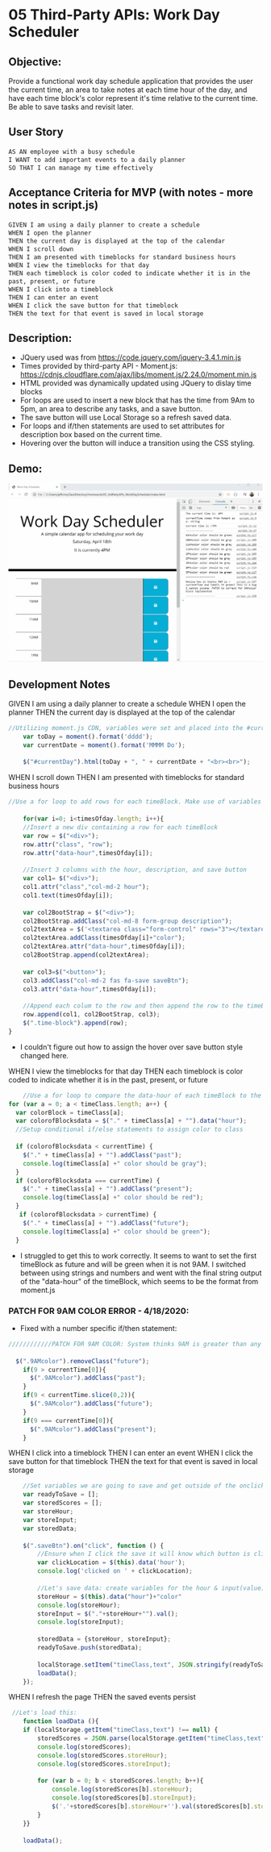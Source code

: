 # 05 Third-Party APIs: Work Day Scheduler

## Objective:

Provide a functional work day schedule application that provides the user the current time, an area to take notes at each time hour of the day, and have each time block's color represent it's time relative to the current time.  Be able to save tasks and revisit later. 

## User Story

```
AS AN employee with a busy schedule
I WANT to add important events to a daily planner
SO THAT I can manage my time effectively
```

## Acceptance Criteria for MVP (with notes - more notes in script.js)

```
GIVEN I am using a daily planner to create a schedule
WHEN I open the planner
THEN the current day is displayed at the top of the calendar
WHEN I scroll down
THEN I am presented with timeblocks for standard business hours
WHEN I view the timeblocks for that day
THEN each timeblock is color coded to indicate whether it is in the past, present, or future
WHEN I click into a timeblock
THEN I can enter an event
WHEN I click the save button for that timeblock
THEN the text for that event is saved in local storage
```
## Description:

* JQuery used was from https://code.jquery.com/jquery-3.4.1.min.js
* Times provided by third-party API - Moment.js: https://cdnjs.cloudflare.com/ajax/libs/moment.js/2.24.0/moment.min.js
* HTML provided was dynamically updated using JQuery to dislay time blocks
* For loops are used to insert a new block that has the time from 9Am to 5pm, an area to describe any tasks, and a save button.
* The save button will use Local Storage so a refresh saved data.
* For loops and if/then statements are used to set attributes for description box based on the current time. 
* Hovering over the button will induce a transition using the CSS styling.

## Demo:
![Image](/Assets/WorkDay2.gif)


## Development Notes

GIVEN I am using a daily planner to create a schedule
WHEN I open the planner
THEN the current day is displayed at the top of the calendar
```javascript
//Utilizing moment.js CDN, variables were set and placed into the #currentDay <div>:
    var toDay = moment().format('dddd'); 
    var currentDate = moment().format('MMMM Do');

    $("#currentDay").html(toDay + ", " + currentDate + "<br><br>");
```
WHEN I scroll down
THEN I am presented with timeblocks for standard business hours
```javascript
//Use a for loop to add rows for each timeBlock. Make use of variables and insert the attributes in order to not get confused or too wordy. 

    for(var i=0; i<timesOfday.length; i++){
    //Insert a new div containing a row for each timeBlock
    var row = $("<div>");
    row.attr("class", "row");
    row.attr("data-hour",timesOfday[i]);

    //Insert 3 columns with the hour, description, and save button
    var col1= $("<div>");
    col1.attr("class","col-md-2 hour");
    col1.text(timesOfday[i]);
    
    var col2BootStrap = $("<div>");
    col2BootStrap.addClass("col-md-8 form-group description");
    col2textArea = $('<textarea class="form-control" rows="3"></textarea>');
    col2textArea.addClass(timesOfday[i]+"color");
    col2textArea.attr("data-hour",timesOfday[i]);
    col2BootStrap.append(col2textArea);

    var col3=$("<button>");
    col3.addClass("col-md-2 fas fa-save saveBtn");
    col3.attr("data-hour",timesOfday[i]);

    //Append each colum to the row and then append the row to the timeBlock in the HTML
    row.append(col1, col2BootStrap, col3);
    $(".time-block").append(row);
}
```
* I couldn't figure out how to assign the hover over save button style changed here.

WHEN I view the timeblocks for that day
THEN each timeblock is color coded to indicate whether it is in the past, present, or future
```javascript
    //Use a for loop to compare the data-hour of each timeBlock to the currentTime. I've made sure these are both strings a lot using "typeof".
for (var a = 0; a < timeClass.length; a++) {
  var colorBlock = timeClass[a];
  var colorofBlocksdata = $("." + timeClass[a] + "").data("hour");
  //Setup conditional if/else statements to assign color to class
  
  if (colorofBlocksdata < currentTime) {
    $("." + timeClass[a] + "").addClass("past");
    console.log(timeClass[a] +" color should be gray");
  } 
  if (colorofBlocksdata === currentTime) {
    $("." + timeClass[a] + "").addClass("present");
    console.log(timeClass[a] +" color should be red");
  }
   if (colorofBlocksdata > currentTime) {
    $("." + timeClass[a] + "").addClass("future");
    console.log(timeClass[a] +" color should be green");
  } 
```
* I struggled to get this to work correctly. It seems to want to set the first timeBlock as future and will be green when it is not 9AM. I switched between using strings and numbers and went with the final string output of the "data-hour" of the timeBlock, which seems to be the format from moment.js
### PATCH FOR 9AM COLOR ERROR - 4/18/2020:
* Fixed with a number specific if/then statement:

```javascript
////////////PATCH FOR 9AM COLOR: System thinks 9AM is greater than any other value, so will assign a "future" class. Rewrote an if/then statement specifically for the number 9 and the first number of the currentTime. Since 9 should be higher than 1-8, this works with one digit. For 10, 11, and 12, we'll go back to comparing 9 to currentTime

  $(".9AMcolor").removeClass("future");
    if(9 > currentTime[0]){
      $(".9AMcolor").addClass("past");
    }
    if(9 < currentTime.slice(0,2)){
      $(".9AMcolor").addClass("future");
    }
    if(9 === currentTime[0]){
      $(".9AMcolor").addClass("present");
    }
```


WHEN I click into a timeblock
THEN I can enter an event
WHEN I click the save button for that timeblock
THEN the text for that event is saved in local storage
```javascript
    //Set variables we are going to save and get outside of the onclick:
    var readyToSave = [];
    var storedScores = [];
    var storeHour;
    var storeInput;
    var storedData;

    $(".saveBtn").on("click", function () {
        //Ensure when I click the save it will know which button is clicked
        var clickLocation = $(this).data('hour');
        console.log('clicked on ' + clickLocation);

        //Let's save data: create variables for the hour & input(value)
        storeHour = $(this).data("hour")+"color"
        console.log(storeHour);
        storeInput = $("."+storeHour+"").val();
        console.log(storeInput);

        storedData = {storeHour, storeInput};
        readyToSave.push(storedData);

        localStorage.setItem("timeClass,text", JSON.stringify(readyToSave));
        loadData();
    });
```

WHEN I refresh the page
THEN the saved events persist
```javascript
 //Let's load this:
    function loadData (){
    if (localStorage.getItem("timeClass,text") !== null) {
        storedScores = JSON.parse(localStorage.getItem("timeClass,text"));
        console.log(storedScores);
        console.log(storedScores.storeHour);
        console.log(storedScores.storeInput);

        for (var b = 0; b < storedScores.length; b++){
            console.log(storedScores[b].storeHour);
            console.log(storedScores[b].storeInput);
            $('.'+storedScores[b].storeHour+'').val(storedScores[b].storeInput);
        }
    }}

    loadData();
```
